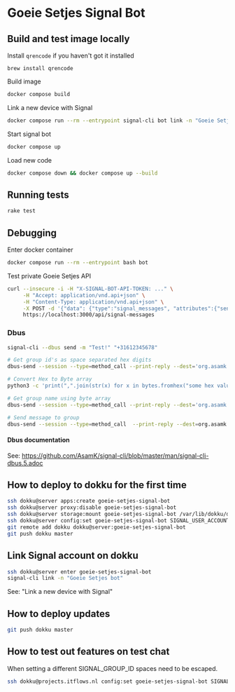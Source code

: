 # Goeie Setjes Signal Bot

## Build and test image locally

Install `qrencode` if you haven't got it installed

`brew install qrencode`

Build image

```bash
docker compose build
```

Link a new device with Signal

```bash
docker compose run --rm --entrypoint signal-cli bot link -n "Goeie Setjes bot development" | tee >(xargs -L 1 qrencode -t utf8)
```

Start signal bot

```bash
docker compose up
```

Load new code

```bash
docker compose down && docker compose up --build
```

## Running tests

```bash
rake test
```

## Debugging

Enter docker container

```bash
docker compose run --rm --entrypoint bash bot
```

Test private Goeie Setjes API

```bash
curl --insecure -i -H "X-SIGNAL-BOT-API-TOKEN: ..." \
     -H "Accept: application/vnd.api+json" \
     -H "Content-Type: application/vnd.api+json" \
     -X POST -d '{"data": {"type":"signal_messages", "attributes":{"sender":"+316654321", "message":"Test message!"}}}' \
     https://localhost:3000/api/signal-messages
```

### Dbus

```bash
signal-cli --dbus send -m "Test!" "+31612345678"

# Get group id's as space separated hex digits
dbus-send --session --type=method_call --print-reply --dest='org.asamk.Signal' /org/asamk/Signal org.asamk.Signal.getGroupIds

# Convert Hex to Byte array
python3 -c 'print(",".join(str(x) for x in bytes.fromhex("some hex value")))'

# Get group name using byte array
dbus-send --session --type=method_call --print-reply --dest='org.asamk.Signal' /org/asamk/Signal org.asamk.Signal.getGroupName array:byte:some,byte,array

# Send message to group
dbus-send --session --type=method_call  --print-reply --dest=org.asamk.Signal /org/asamk/Signal org.asamk.Signal.sendGroupMessage  string:'Hallo?'  string:array:''  array:byte:some,byte,array
```

#### Dbus documentation

See: https://github.com/AsamK/signal-cli/blob/master/man/signal-cli-dbus.5.adoc

## How to deploy to dokku for the first time

```bash
ssh dokku@server apps:create goeie-setjes-signal-bot
ssh dokku@server proxy:disable goeie-setjes-signal-bot
ssh dokku@server storage:mount goeie-setjes-signal-bot /var/lib/dokku/data/storage/goeie-setjes-signal-bot:/root/.local/share/signal-cli/data/
ssh dokku@server config:set goeie-setjes-signal-bot SIGNAL_USER_ACCOUNT=... SIGNAL_GROUP_ID=... GOEIE_SETJES_SIGNAL_BOT_API_TOKEN=...
git remote add dokku dokku@server:goeie-setjes-signal-bot
git push dokku master
```

## Link Signal account on dokku

```bash
ssh dokku@server enter goeie-setjes-signal-bot
signal-cli link -n "Goeie Setjes bot"
```

See: "Link a new device with Signal"

## How to deploy updates

```bash
git push dokku master
```

## How to test out features on test chat

When setting a different SIGNAL_GROUP_ID spaces need to be escaped.

```bash
ssh dokku@projects.itflows.nl config:set goeie-setjes-signal-bot SIGNAL_GROUP_ID="1\ 2\ 3\ 4\"
```
